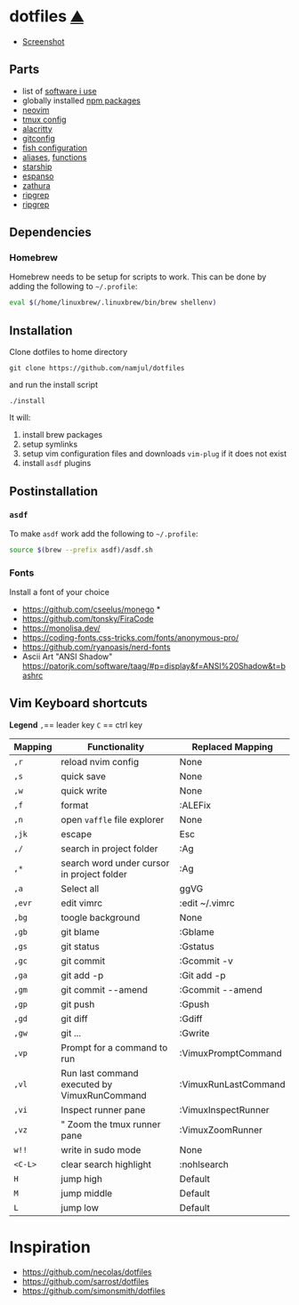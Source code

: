 
# dotfiles [⛰ ](screenshot.png)

- [Screenshot](screenshot.png)

## Parts

- list of [software i use](scripts/brew)
- globally installed [npm packages](dots/default-npm-packages)
- [neovim](dots/.config/nvim/init.lua)
- [tmux config](dots/tmux.conf)
- [alacritty](dots/alacritty.yml)
- [gitconfig](dots/gitconfig)
- [fish configuration](dots/.config/fish/config.fish)
- [aliases](shell/alias.fish), [functions](shell/functions.fish)
- [starship](dots/starship)
- [espanso](dots/.config/espanso/default.yml)
- [zathura](dots/.config/zathura/zathurarc)
- [ripgrep](dots/.ripgreprc)
- [ripgrep](dots/.ripgreprc)

## Dependencies

### Homebrew

Homebrew needs to be setup for scripts to work.
This can be done by adding the following to `~/.profile`:

```sh
eval $(/home/linuxbrew/.linuxbrew/bin/brew shellenv)
```

## Installation

Clone dotfiles to home directory
```
git clone https://github.com/namjul/dotfiles
```

and run the install script

```
./install
```

It will:
1. install brew packages
2. setup symlinks
3. setup vim configuration files and downloads `vim-plug` if it does not exist
4. install `asdf` plugins

## Postinstallation

### `asdf`

To make `asdf` work add the following to `~/.profile`:

```sh
source $(brew --prefix asdf)/asdf.sh
```

### Fonts

Install a font of your choice
- https://github.com/cseelus/monego *
- https://github.com/tonsky/FiraCode
- https://monolisa.dev/
- https://coding-fonts.css-tricks.com/fonts/anonymous-pro/
- https://github.com/ryanoasis/nerd-fonts
- Ascii Art "ANSI Shadow" https://patorjk.com/software/taag/#p=display&f=ANSI%20Shadow&t=bashrc

## Vim Keyboard shortcuts

**Legend**
`,`== leader key
`C` == ctrl key

| Mapping | Functionality                                                              | Replaced Mapping |
| ------- | -------------------------------------------------------------------------- | ---------------- |
| `,r`   | reload nvim config                                                            | None             |
| `,s`   | quick save                                                                    | None             |
| `,w`   | quick write                                                                    | None             |
| `,f`   | format                                                                        | :ALEFix             |
| `,n`   | open `vaffle` file explorer                                                     | None             |
| `,jk`  | escape                                                                        | Esc             |
| `,/`   | search in project folder                                                       | :Ag<CR> |
| `,*`  | search word under cursor in project folder                                  | :Ag <C-R><C-W><CR> |
| `,a`   | Select all                                                                    | ggVG |
| `,evr` | edit vimrc                                                                    | :<C-U>edit ~/.vimrc<CR> |
| `,bg`  | toogle background                                                             | None
| `,gb`  | git blame                                                                     | :Gblame<cr> |
| `,gs`  | git status                                                                    | :Gstatus<cr> |
| `,gc`  | git commit                                                                    | :Gcommit -v<cr> |
| `,ga`  | git add -p                                                                    | :Git add -p<cr> |
| `,gm`  | git commit --amend                                                            | :Gcommit --amend<cr> |
| `,gp`  | git push                                                                      | :Gpush<cr> |
| `,gd`  | git diff                                                                      | :Gdiff<cr> |
| `,gw`  | git ...                                                                       | :Gwrite<cr> |
| `,vp`  | Prompt for a command to run                                                   | :VimuxPromptCommand<CR> |
| `,vl`  | Run last command executed by VimuxRunCommand                                  | :VimuxRunLastCommand<CR> |
| `,vi`  | Inspect runner pane                                                           | :VimuxInspectRunner<CR> |
| `,vz`  | " Zoom the tmux runner pane                                                 | :VimuxZoomRunner<CR> |
| `w!!` | write in sudo mode | None |
| `<C-L>` | clear search highlight | :nohlsearch |:spv
| `H` | jump high | Default |
| `M` | jump middle | Default |
| `L` | jump low | Default |

# Inspiration

- https://github.com/necolas/dotfiles
- https://github.com/sarrost/dotfiles
- https://github.com/simonsmith/dotfiles
